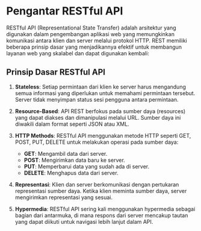 # Pengantar RESTful API

RESTful API (Representational State Transfer) adalah arsitektur yang digunakan dalam pengembangan aplikasi web yang memungkinkan komunikasi antara klien dan server melalui protokol HTTP. REST memiliki beberapa prinsip dasar yang menjadikannya efektif untuk membangun layanan web yang skalabel dan dapat digunakan kembali:

## Prinsip Dasar RESTful API

1. **Stateless**: 
   Setiap permintaan dari klien ke server harus mengandung semua informasi yang diperlukan untuk memahami permintaan tersebut. Server tidak menyimpan status sesi pengguna antara permintaan.

2. **Resource-Based**: 
   API REST berfokus pada sumber daya (resources) yang dapat diakses dan dimanipulasi melalui URL. Sumber daya ini diwakili dalam format seperti JSON atau XML.

3. **HTTP Methods**: 
   RESTful API menggunakan metode HTTP seperti GET, POST, PUT, DELETE untuk melakukan operasi pada sumber daya:
   - **GET**: Mengambil data dari server.
   - **POST**: Mengirimkan data baru ke server.
   - **PUT**: Memperbarui data yang sudah ada di server.
   - **DELETE**: Menghapus data dari server.

4. **Representasi**: 
   Klien dan server berkomunikasi dengan pertukaran representasi sumber daya. Ketika klien meminta sumber daya, server mengirimkan representasi yang sesuai.

5. **Hypermedia**: 
   RESTful API sering kali menggunakan hypermedia sebagai bagian dari antarmuka, di mana respons dari server mencakup tautan yang dapat diikuti untuk navigasi lebih lanjut dalam API.


